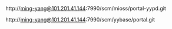 http://ming-yang@101.201.41.144:7990/scm/mioss/portal-yypd.git

http://ming-yang@101.201.41.144:7990/scm/yybase/portal.git

